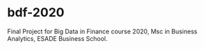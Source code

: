 # bdf-2020
Final Project for Big Data in Finance course 2020, Msc in Business Analytics, ESADE Business School.
